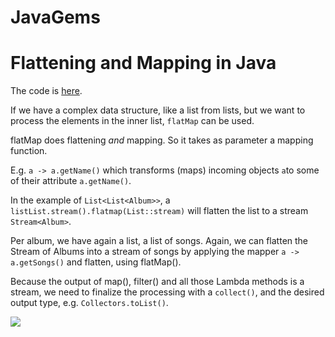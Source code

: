 # JavaGems

# Flattening and Mapping in Java

The code is [here](LambdaTests.java).

If we have a complex data structure, like a list from
lists, but we want to process the elements in the inner list,
```flatMap``` can be used.

flatMap does flattening *and* mapping.
So it takes as parameter a mapping function.

E.g. ```a -> a.getName()``` which transforms (maps)
incoming objects ```a```to some of their attribute
```a.getName()```.

In the example of ```List<List<Album>>```, a
```listList.stream().flatmap(List::stream)``` will flatten the list
to a stream ```Stream<Album>```.

Per album, we have again a list, a list of songs.
Again, we can flatten the Stream of Albums
into a stream of songs by applying the mapper
```a -> a.getSongs()``` and flatten, using flatMap().

Because the output of map(), filter() and all those
Lambda methods is a stream, we need to finalize
the processing with a ```collect()```, and the desired
output type, e.g. ```Collectors.toList()```.

![](../../../../../doc/flatMap.png)
